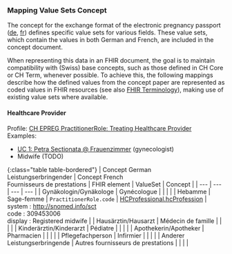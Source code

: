 ### Mapping Value Sets Concept
The concept for the exchange format of the electronic pregnancy passport ([de](https://www.e-health-suisse.ch/upload/documents/eSchwangerschaftspass_Konzept_de.pdf), [fr](https://www.e-health-suisse.ch/upload/documents/eDossiergrossesse_Concept_fr.pdf)) defines specific value sets for various fields. These value sets, which contain the values in both German and French, are included in the concept document.

When representing this data in an FHIR document, the goal is to maintain compatibility with (Swiss) base concepts, such as those defined in CH Core or CH Term, whenever possible. To achieve this, the following mappings describe how the defined values from the concept paper are represented as coded values in FHIR resources (see also [FHIR Terminology](https://hl7.org/fhir/R4/terminology-module.html)), making use of existing value sets where available.

#### Healthcare Provider 

Profile: [CH EPREG PractitionerRole: Treating Healthcare Provider](StructureDefinition-ch-epreg-practitionerrole-thcp.html)    
Examples: 
* [UC 1: Petra Sectionata @ Frauenzimmer](PractitionerRole-UC1-PetraSectionataAtFrauenzimmer.json.html) (gynecologist)
* Midwife (TODO)

{:class="table table-bordered"}
| Concept German <br>Leistungserbringender | Concept French <br>Fournisseurs de prestations | FHIR element | ValueSet | Concept | 
| --- | --- | --- | --- |
| Gynäkologin/Gynäkologe | Gynécologue |  |  |  |
| Hebamme | Sage-femme | `PractitionerRole.code` | [HCProfessional.hcProfession](http://fhir.ch/ig/ch-term/ValueSet/HCProfessional.hcProfession) | system : http://snomed.info/sct <br>code : 309453006 <br>display : Registered midwife |
| Hausärztin/Hausarzt | Médecin de famille |  |  |  |
| Kinderärztin/Kinderarzt | Pédiatre |  |  |  |
| Apothekerin/Apotheker | Pharmacien |  |  |  |
| Pflegefachperson | Infirmier |  |  |  |
| Anderer Leistungserbringende | Autres fournisseurs de prestations |  |  |  |

